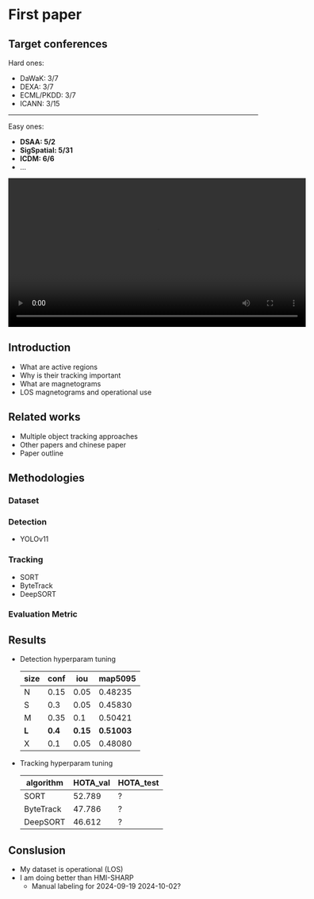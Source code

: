 # First paper

## Target conferences
Hard ones:
- DaWaK: 3/7
- DEXA: 3/7
- ECML/PKDD: 3/7
- ICANN: 3/15
<hr/>
Easy ones:

- **DSAA: 5/2**
- **SigSpatial: 5/31**
- **ICDM: 6/6**
- ...

<video controls width="600">
  <source src="resources/13/test_all.mp4" type="video/mp4">
  Your browser does not support the video tag.
</video>


## Introduction
- What are active regions
- Why is their tracking important
- What are magnetograms
- LOS magnetograms and operational use


## Related works
- Multiple object tracking approaches
- Other papers and chinese paper
- Paper outline

## Methodologies

### Dataset

### Detection
- YOLOv11

### Tracking
- SORT
- ByteTrack
- DeepSORT

### Evaluation Metric

## Results
- Detection hyperparam tuning

    |size|conf|iou|map5095|
    |----|----|---|-------|
    |N   |0.15|0.05|0.48235|
    |S   |0.3 |0.05|0.45830|
    |M   |0.35|0.1 |0.50421|
    |**L**|**0.4**|**0.15**|**0.51003**|
    |X   |0.1 |0.05|0.48080|

- Tracking hyperparam tuning

    |algorithm|HOTA_val|HOTA_test|
    |---------|--------|---------|
    |SORT     |52.789  |?   |
    |ByteTrack|47.786  |?   |
    |DeepSORT |46.612  |?   |

## Conslusion
- My dataset is operational (LOS)
- I am doing better than HMI-SHARP
    - Manual labeling for 2024-09-19 2024-10-02?